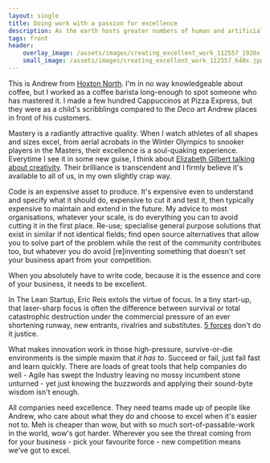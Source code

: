 ```yaml
---
layout: single
title: Doing work with a passion for excellence
description: As the earth hosts greater numbers of human and artificially intelligent lifeforms, excellence is becoming more than a nice-to-have. 
tags: front
header:
    overlay_image: /assets/images/creating_excellent_work_112557_1920x.jpg
    small_image: /assets/images/creating_excellent_work_112557_640x.jpg
---
```


This is Andrew from [Hoxton North](https://hoxtonnorth.com/).  I'm in no way knowledgeable about coffee, but I worked as a coffee barista long-enough to spot someone who has mastered it.  I made a few hundred Cappuccinos at Pizza Express, but they were as a child's scribblings compared to the _Deco_ art Andrew places in front of his customers.

Mastery is a radiantly attractive quality.  When I watch athletes of all shapes and sizes excel, from aerial acrobats in the Winter Olympics to snooker players in the Masters, their excellence is a soul-quaking experience.  Everytime I see it in some new guise, I think about [Elizabeth Gilbert talking about creativity](https://www.ted.com/talks/elizabeth_gilbert_on_genius).  Their brilliance is transcendent and I firmly believe it's available to all of us, in my own slightly crap way.

Code is an expensive asset to produce.  It's expensive even to understand and specify what it should do, expensive to cut it and test it, then typically expensive to maintain and extend in the future.  My advice to most organisations, whatever your scale, is do everything you can to avoid cutting it in the first place.  Re-use; specialise general purpose solutions that exist in similar if not identical fields; find open source alternatives that allow you to solve part of the problem while the rest of the community contributes too, but whatever you do avoid \[re\]inventing something that doesn't set your business apart from your competition.

When you absolutely have to write code, because it is the essence and core of your business, it needs to be excellent.

In The Lean Startup, Eric Reis extols the virtue of focus.  In a tiny start-up, that laser-sharp focus is often the difference between survival or total catastrophic destruction under the commercial pressure of an ever shortening runway, new entrants, rivalries and substitutes.  [5 forces](https://en.wikipedia.org/wiki/Porter%27s_five_forces_analysis) don't do it justice.

What makes innovation work in those high-pressure, survive-or-die environments is the simple maxim that _it has to_.  Succeed or fail, just fail fast and learn quickly.  There are loads of great tools that help companies do well - Agile has swept the Industry leaving no mossy incumbent stone unturned - yet just knowing the buzzwords and applying their sound-byte wisdom isn't enough.

All companies need excellence.  They need teams made up of people like Andrew, who care about what they do and choose to excel when it's easier not to.  Meh is cheaper than wow, but with so much sort-of-passable-work in the world, wow's got harder.  Wherever you see the threat coming from for your business - pick your favourite force - new competition means we've got to excel.